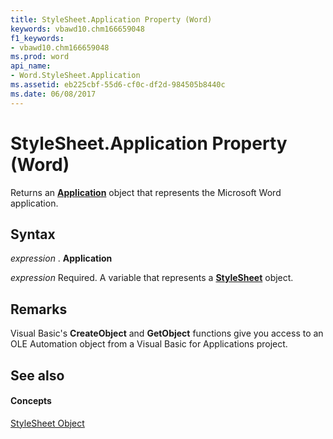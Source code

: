 ```yaml
---
title: StyleSheet.Application Property (Word)
keywords: vbawd10.chm166659048
f1_keywords:
- vbawd10.chm166659048
ms.prod: word
api_name:
- Word.StyleSheet.Application
ms.assetid: eb225cbf-55d6-cf0c-df2d-984505b8440c
ms.date: 06/08/2017
---
```



# StyleSheet.Application Property (Word)

Returns an  **[Application](Word.Application.md)** object that represents the Microsoft Word application.


## Syntax

 _expression_ . **Application**

 _expression_ Required. A variable that represents a **[StyleSheet](Word.StyleSheet.md)** object.


## Remarks

Visual Basic's  **CreateObject** and **GetObject** functions give you access to an OLE Automation object from a Visual Basic for Applications project.


## See also


#### Concepts


[StyleSheet Object](Word.StyleSheet.md)

